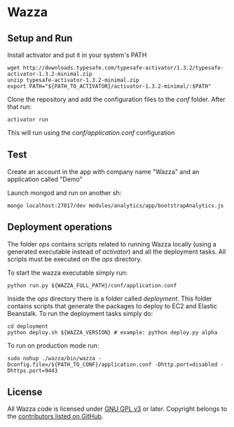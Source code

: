 # Wazza

## Setup and Run

Install activator and put it in your system's PATH

    
    wget http://downloads.typesafe.com/typesafe-activator/1.3.2/typesafe-activator-1.3.2-minimal.zip
    unzip typesafe-activator-1.3.2-minimal.zip
    export PATH="${PATH_TO_ACTIVATOR}/activator-1.3.2-minimal/:$PATH"
    
Clone the repository and add the configuration files to the *conf* folder. After that run:
    
    
    activator run
    

This will run using the *conf/application.conf* configuration

## Test

Create an account in the app with company name "Wazza" and an application called "Demo"

Launch mongod and run on another sh:

	mongo localhost:27017/dev modules/analytics/app/bootstrapAnalytics.js


## Deployment operations

The folder *ops* contains scripts related to running Wazza locally (using a generated executable instead of *activator*)  and all the deployment tasks. All scripts must be executed on the *ops* directory.

To start the wazza executable simply run:
    

    python run.py ${WAZZA_FULL_PATH}/conf/application.conf
    
    
Inside the *ops* directory there is a folder called *deployment*. This folder contains scripts that generate the packages to deploy to EC2 and Elastic Beanstalk. To run the deployment tasks simply do:
    
    
    cd deployment
    python deploy.sh ${WAZZA_VERSION} # example: python deploy.py alpha


To run on production mode run:

    sudo nohup ./wazza/bin/wazza -Dconfig.file=/${PATH_TO_CONF}/application.conf -Dhttp.port=disabled -Dhttps.port=9443
    

## License
All Wazza code is licensed under [GNU GPL v3](/LICENSE) or later. Copyright belongs to the [contributors listed on GitHub](https://github.com/Wazzaio/wazza/graphs/contributors).